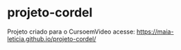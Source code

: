 # projeto-cordel
Projeto criado para o CursoemVideo
acesse: https://maia-leticia.github.io/projeto-cordel/
